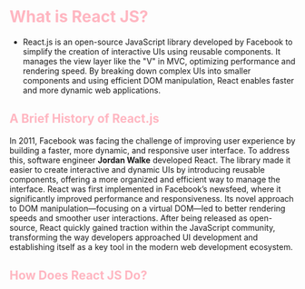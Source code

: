 <h1 style="color: lightpink; font-weight: bold;">What is React JS?</h1>

- React.js is an open-source JavaScript library developed by Facebook to simplify the creation of interactive UIs using reusable components. It manages the view layer like the "V" in MVC, optimizing performance and rendering speed. By breaking down complex UIs into smaller components and using efficient DOM manipulation, React enables faster and more dynamic web applications.

<h2 style="color: lightpink; font-weight: bold;">A Brief History of React.js</h2>

In 2011, Facebook was facing the challenge of improving user experience by building a faster, more dynamic, and responsive user interface. To address this, software engineer **Jordan Walke** developed React. The library made it easier to create interactive and dynamic UIs by introducing reusable components, offering a more organized and efficient way to manage the interface. React was first implemented in Facebook’s newsfeed, where it significantly improved performance and responsiveness. Its novel approach to DOM manipulation—focusing on a virtual DOM—led to better rendering speeds and smoother user interactions. After being released as open-source, React quickly gained traction within the JavaScript community, transforming the way developers approached UI development and establishing itself as a key tool in the modern web development ecosystem. 

<h2 style="color: lightpink; font-weight: bold;">How Does React JS Do?</h2>

```When you click a link on a webpage, your browser sends a request to the server to load the new page.
